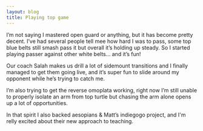 ```yaml
---
layout: blog
title: Playing top game
---
```

I’m not saying I mastered open guard or anything, but it has become pretty decent. I’ve had several people tell mee how hard I was to pass, some top blue belts still smash pass it but overall it’s holding up steady. So I started playing passer against other white belts… and it’s fun!

Our coach Salah makes us drill a lot of sidemount transitions and I finally managed to get them going live, and it’s super fun to slide around my opponent while he’s trying to catch me.

I’m also trying to get the reverse omoplata working, right now I’m still unable to properly isolate an arm from top turtle but chasing the arm alone opens up a lot of opportunities.

In that spirit I also backed aesopians & Matt’s indiegogo project, and I'm relly excited about their new approach to teaching.